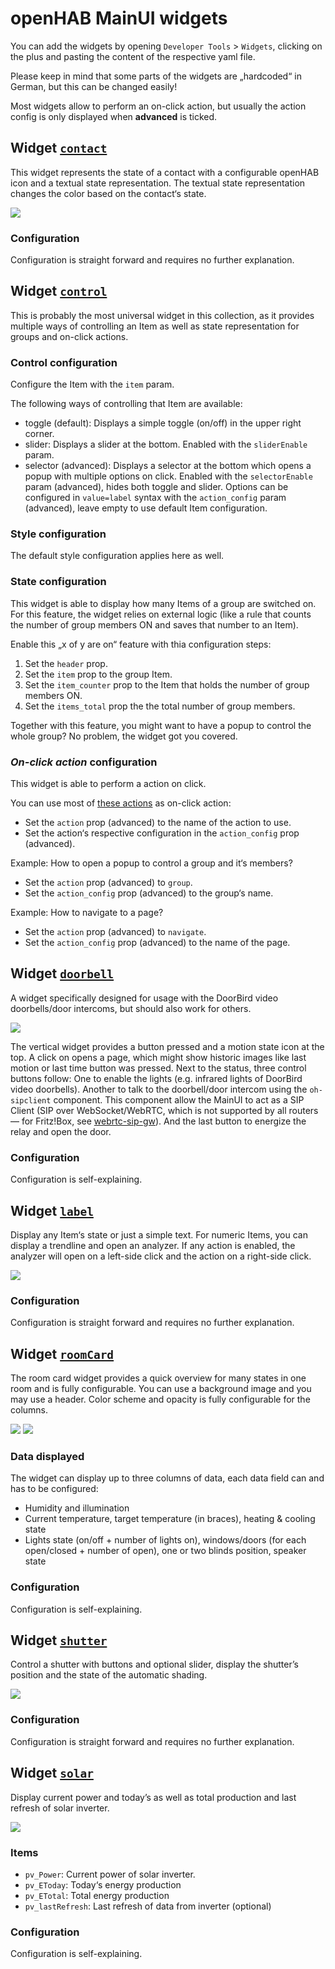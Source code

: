 # openHAB MainUI widgets

You can add the widgets by opening `Developer Tools` > `Widgets`, clicking on the plus and pasting the content of the respective yaml file.

Please keep in mind that some parts of the widgets are „hardcoded“ in German, but this can be changed easily!

Most widgets allow to perform an on-click action, but usually the action config is only displayed when __advanced__ is ticked.


## Widget [`contact`](./contact.yaml)

This widget represents the state of a contact with a configurable openHAB icon and a textual state representation.
The textual state representation changes the color based on the contact‘s state.

![](./images/contact/dark.jpeg)

### Configuration

Configuration is straight forward and requires no further explanation.


## Widget [`control`](./control.yaml)

This is probably the most universal widget in this collection, as it provides multiple ways of controlling an Item as well as state representation for groups and on-click actions.

### Control configuration

Configure the Item with the `item` param.

The following ways of controlling that Item are available:
- toggle (default): Displays a simple toggle (on/off) in the upper right corner.
- slider: Displays a slider at the bottom.
  Enabled with the `sliderEnable` param.
- selector (advanced): Displays a selector at the bottom which opens a popup with multiple options on click.
  Enabled with the `selectorEnable` param (advanced), hides both toggle and slider.
  Options can be configured in `value=label` syntax with the `action_config` param (advanced), leave empty to use default Item configuration.

### Style configuration

The default style configuration applies here as well.

### State configuration

This widget is able to display how many Items of a group are switched on.
For this feature, the widget relies on external logic (like a rule that counts the number of group members ON and saves that number to an Item).

Enable this „x of y are on“ feature with thia configuration steps:
1. Set the `header` prop.
2. Set the `item` prop to the group Item.
3. Set the `item_counter` prop to the Item that holds the number of group members ON.
4. Set the `items_total` prop the the total number of group members.

Together with this feature, you might want to have a popup to control the whole group?
No problem, the widget got you covered.

### *On-click action* configuration

This widget is able to perform a action on click.

You can use most of [these actions](https://www.openhab.org/docs/ui/components/oh-button.html#action) as on-click action:
- Set the `action` prop (advanced) to the name of the action to use.
- Set the action‘s respective configuration in the `action_config` prop (advanced).

Example: How to open a popup to control a group and it‘s members?
- Set the `action` prop (advanced) to `group`.
- Set the `action_config` prop (advanced) to the group‘s name.

Example: How to navigate to a page?
- Set the `action` prop (advanced) to `navigate`.
- Set the `action_config` prop (advanced) to the name of the page.


## Widget [`doorbell`](./doorbell.yaml)

A widget specifically designed for usage with the DoorBird video doorbells/door intercoms, but should also work for others.

![](./images/doorbell/dark.jpeg)

The vertical widget provides a button pressed and a motion state icon at the top.
A click on opens a page, which might show historic images like last motion or last time button was pressed.
Next to the status, three control buttons follow:
One to enable the lights (e.g. infrared lights of DoorBird video doorbells).
Another to talk to the doorbell/door intercom using the `oh-sipclient` component.
This component allow the MainUI to act as a SIP Client (SIP over WebSocket/WebRTC, which is not supported by all routers — for Fritz!Box, see [webrtc-sip-gw](https://github.com/florian-h05/webrtc-sip-gw)).
And the last button to energize the relay and open the door.

### Configuration

Configuration is self-explaining.


## Widget [`label`](./label.yaml)

Display any Item‘s state or just a simple text.
For numeric Items, you can display a trendline and open an analyzer.
If any action is enabled, the analyzer will open on a left-side click and the action on a right-side click.

![](./images/label/dark.jpeg)

### Configuration

Configuration is straight forward and requires no further explanation.


## Widget [`roomCard`](./roomCard.yaml)

The room card widget provides a quick overview for many states in one room and is fully configurable.
You can use a background image and you may use a header.
Color scheme and opacity is fully configurable for the columns.

![](./images/roomCard/complete.png)
![](./images/roomCard/reduced.png)

### Data displayed

The widget can display up to three columns of data, each data field can and has to be configured:
- Humidity and illumination
- Current temperature, target temperature (in braces), heating & cooling state
- Lights state (on/off + number of lights on), windows/doors (for each open/closed + number of open), one or two blinds position, speaker state

### Configuration

Configuration is self-explaining.


## Widget [`shutter`](./shutter.yaml)

Control a shutter with buttons and optional slider, display the shutter’s position and the state of the automatic shading.

![](./images/shutter/dark.jpeg)

### Configuration

Configuration is straight forward and requires no further explanation.


## Widget [`solar`](./solar.yaml)

Display current power and today’s as well as total production and last refresh of solar inverter.

![](./images/solar/dark.jpeg)

### Items

- `pv_Power`: Current power of solar inverter.
- `pv_EToday`: Today‘s energy production
- `pv_ETotal`: Total energy production
- `pv_lastRefresh`: Last refresh of data from inverter (optional)

### Configuration

Configuration is self-explaining.
